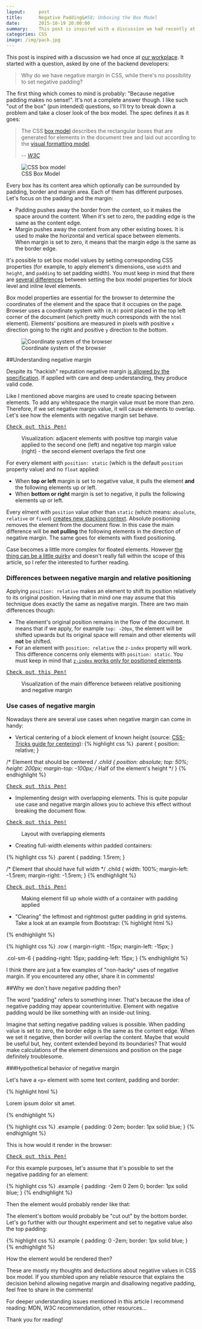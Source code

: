 ```yaml
---
layout:     post
title:      Negative Padding&#58; Unboxing the Box Model
date:       2015-10-19 20:00:00
summary:    This post is inspired with a discussion we had recently at our workplace. It started with a question, asked by one of the backend developers&#58; "Why do we have negative margin in CSS, while there's no possibility to set negative padding?". I like such "out of the box" questions, so I'll try to break down a problem and take a closer look of the box model.
categories: CSS
image: /img/pack.jpg
---
```


This post is inspired with a discussion we had once at [our workplace](http://10clouds.com). It started with a question, asked by one of the backend developers:

> Why do we have negative margin in CSS, while there's no possibility to set negative padding?

The first thing which comes to mind is probably: "Because negative padding makes no sense!". It's not a complete answer though. I like such "out of the box" (pun intended) questions, so I'll try to break down a problem and take a closer look of the box model. The spec defines it as it goes:

> The CSS [box model](http://www.w3.org/TR/CSS21/box.html) describes the rectangular boxes that are generated for elements in the document tree and laid out according to the [visual formatting model](http://www.w3.org/TR/CSS21/visuren.html).
>
> -- <cite>[W3C](http://www.w3.org)</cite>

<figure>
  <img src="{{ "/img/negative-padding/boxdim.png" | prepend: site.baseurl }}" alt="CSS box model" />
	<figcaption>CSS Box Model</figcaption>
</figure>

Every box has its content area which optionally can be surrounded by padding, border and margin area. Each of them has different purposes. Let's focus on the padding and the margin:

- Padding pushes away the border from the content, so it makes the space around the content. When it's set to zero, the padding edge is the same as the content edge.
- Margin pushes away the content from any other existing boxes. It is used to make the horizontal and vertical space between elements. When margin is set to zero, it means that the margin edge is the same as the border edge.

It's possible to set box model values by setting corresponding CSS properties (for example, to apply element's dimensions, use `width` and `height`, and `padding` to set padding width). You must keep in mind that there are [several differences](http://www.impressivewebs.com/difference-block-inline-css/) between setting the box model properties for block level and inline level elements.

Box model properties are essential for the browser to determine the coordinates of the element and the space that it occupies on the page. Browser uses a coordinate system with `(0,0)` point placed in the top left corner of the document (which pretty much corresponds with the `html` element). Elements' positions are measured in pixels with positive `x` direction going to the right and positive `y` direction to the bottom.

<figure>
  <img src="{{ "/img/negative-padding/coordinates.png" | prepend: site.baseurl }}" alt="Coordinate system of the browser" />
	<figcaption>Coordinate system of the browser</figcaption>
</figure>

##Understanding negative margin

Despite its "hackish" reputation negative margin [is allowed by the specification](http://www.w3.org/TR/CSS21/box.html#margin-properties). If applied with care and deep understanding, they produce valid code.

Like I mentioned above margins are used to create spacing between elements. To add any whitespace the margin value must be more than zero. Therefore, if we set negative margin value, it will cause elements to overlap. Let's see how the elements with negative margin set behave.

<pre class="codepen" data-height="470" data-type="result" data-href="GoROMY" data-user="sztyborek" data-safe="true"><code></code><a href="http://codepen.io/sztyborek/pen/GoROMY">Check out this Pen!</a></pre>
<script async src="http://codepen.io/assets/embed/ei.js"></script>

<figure>
	<figcaption>Visualization: adjacent elements with positive top margin value applied to the second one (left) and negative top margin value (right) - the second element overlaps the first one</figcaption>
</figure>

For every element with `position: static` (which is the default `position` property value) and no `float` applied:

- When **top or left** margin is set to negative value, it pulls the element **and** the following elements up or left.
- When **bottom or right** margin is set to negative, it pulls the following elements up or left.

Every elment with `position` value other than `static` (which means: `absolute`, `relative` or `fixed`) [creates new stacking context](https://developer.mozilla.org/en-US/docs/Web/CSS/CSS_Positioning/Understanding_z_index/Stacking_without_z-index). Absolute positioning removes the element from the document flow. In this case the main difference will be **not pulling** the following elements in the direction of negative margin. The same goes for elements with fixed positioning.

Case becomes a little more complex for floated elements. However [the thing can be a little quirky](http://robin.medvedi.eu/morning-headache-float-negative-margin-and-ie8/) and doesn't really fall within the scope of this article, so I refer the interested to further reading.

### Differences between negative margin and relative positioning

Applying `position: relative` makes an element to shift its position relatively to its original position. Having that in mind one may assume that this technique does exactly the same as negative margin. There are two main differences though:

- The element's original position remains in the flow of the document. It means that if we apply, for example `top: -20px`, the element will be shifted upwards but its original space will remain and other elements will **not** be shifted.
- For an element with `position: relative` the `z-index` property will work. This difference concerns only elements with `position: static`. You must keep in mind that [`z-index` works only for positioned elements](https://developer.mozilla.org/en-US/docs/Web/CSS/CSS_Positioning/Understanding_z_index/Adding_z-index).

<pre class="codepen" data-height="470" data-type="result" data-href="zrYLpN" data-user="sztyborek" data-safe="true"><code></code><a href="http://codepen.io/sztyborek/pen/zrYLpN">Check out this Pen!</a></pre>
<script async src="http://codepen.io/assets/embed/ei.js"></script>
<figure>
	<figcaption>Visualization of the main difference between relative positioning and negative margin</figcaption>
</figure>

### Use cases of negative margin

Nowadays there are several use cases when negative margin can come in handy:

- Vertical centering of a block element of known height (source: [CSS-Tricks guide for centering](https://css-tricks.com/centering-css-complete-guide/)):
{% highlight css %}
.parent {
  position: relative;
}

/*
  Element that should be centered
*/
.child {
  position: absolute;
  top: 50%;
  height: 200px;
  margin-top: -100px; /* Half of the element's height */
}
{% endhighlight %}

<pre class="codepen" data-height="470" data-type="result" data-href="VvRbpN" data-user="sztyborek" data-safe="true"><code></code><a href="http://codepen.io/sztyborek/pen/VvRbpN">Check out this Pen!</a></pre>
<script async src="http://codepen.io/assets/embed/ei.js"></script>

- Implementing design with overlapping elements. This is quite popular use case and negative margin allows you to achieve this effect without breaking the document flow.

<pre class="codepen" data-height="470" data-type="result" data-href="VvRbpN" data-user="sztyborek" data-safe="true"><code></code><a href="http://codepen.io/sztyborek/pen/VvRbpN">Check out this Pen!</a></pre>
<script async src="http://codepen.io/assets/embed/ei.js"></script>
<figure>
	<figcaption>Layout with overlapping elements</figcaption>
</figure>

- Creating full-width elements within padded containers:

{% highlight css %}
.parent {
  padding: 1.5rem;
}

/*
  Element that should have full width
*/
.child {
  width: 100%;
  margin-left: -1.5rem;
  margin-right: -1.5rem;
}
{% endhighlight %}

<pre class="codepen" data-height="470" data-type="result" data-href="VvRbpN" data-user="sztyborek" data-safe="true"><code></code><a href="http://codepen.io/sztyborek/pen/VvRbpN">Check out this Pen!</a></pre>
<script async src="http://codepen.io/assets/embed/ei.js"></script>
<figure>
	<figcaption>Making element fill up whole width of a container with padding applied</figcaption>
</figure>

- "Clearing" the leftmost and rightmost gutter padding in grid systems. Take a look at an example from Bootstrap:
{% highlight html %}
<div class="row">
  <div class="col-sm-6"></div>
  <div class="col-sm-6"></div>
</div>
{% endhighlight %}

{% highlight css %}
.row {
  margin-right: -15px;
  margin-left: -15px;
}

.col-sm-6 {
  padding-right: 15px;
  padding-left: 15px;
}
{% endhighlight %}

I think there are just a few examples of "non-hacky" uses of negative margin. If you encountered any other, share it in comments!

##Why we don't have negative padding then?

The word "padding" refers to something inner. That's because the idea of negative padding may appear counterintuitive. Element with negative padding would be like something with an inside-out lining.

Imagine that setting negative padding values is possible. When padding value is set to zero, the border edge is the same as the content edge. When we set it negative, then border will overlap the content. Maybe that would be useful but, hey, content extended beyond its boundaries? That would make calculations of the element dimensions and position on the page definitely troublesome.

###Hypothetical behavior of negative margin

Let's have a `<p>` element with some text content, padding and border:

{% highlight html %}
<p class="example">Lorem ipsum dolor sit amet.</p>
{% endhighlight %}

{% highlight css %}
.example {
  padding: 0 2em;
  border: 1px solid blue;
}
{% endhighlight %}

This is how would it render in the browser:

<pre class="codepen" data-height="470" data-type="result" data-href="VvRbpN" data-user="sztyborek" data-safe="true"><code></code><a href="http://codepen.io/sztyborek/pen/VvRbpN">Check out this Pen!</a></pre>
<script async src="http://codepen.io/assets/embed/ei.js"></script>

For this example purposes, let's assume that it's possible to set the negative padding for an element:

{% highlight css %}
.example {
  padding: -2em 0 2em 0;
  border: 1px solid blue;
}
{% endhighlight %}

Then the element would probably render like that:


The element's bottom would probably be "cut out" by the bottom border. Let's go further with our thought experiment and set to negative value also the top padding:

{% highlight css %}
.example {
  padding: 0 -2em;
  border: 1px solid blue;
}
{% endhighlight %}

How the element would be rendered then?


These are mostly my thoughts and deductions about negative values in CSS box model. If you stumbled upon any reliable resource that explains the decision behind allowing negative margin and disallowing negative padding, feel free to share in the comments!

For deeper understanding issues mentioned in this article I recommend reading:
MDN, W3C recommendation, other resources...

Thank you for reading!


